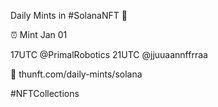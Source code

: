 Daily Mints in #SolanaNFT 🚀

⏰ Mint Jan 01

17UTC @PrimalRobotics
21UTC @jjuuaannffrraa

🔗 thunft.com/daily-mints/solana

#NFTCollections